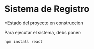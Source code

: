 <h1> Sistema de Registro</h1>

*Estado del proyecto en construccion

Para ejecutar el sistema, debs poner:

```npm install react```

